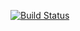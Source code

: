 [![Build Status](https://app.travis-ci.com/taksu06/myDemoApp.svg?token=hsTmWzAHukkp2dnhunuq&branch=master)](https://app.travis-ci.com/taksu06/myDemoApp)